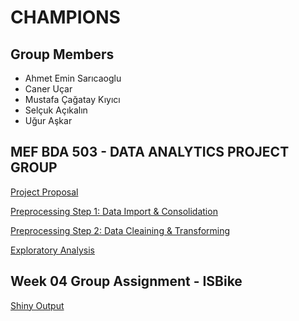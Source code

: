 # CHAMPIONS

## Group Members
* Ahmet Emin Sarıcaoglu
* Caner Uçar
* Mustafa Çağatay Kıyıcı
* Selçuk Açıkalın
* Uğur Aşkar

## MEF BDA 503 - DATA ANALYTICS PROJECT GROUP

[Project Proposal](Proposal.html)

[Preprocessing Step 1: Data Import & Consolidation](champions_tefas_data_import.html)

[Preprocessing Step 2: Data Cleaining & Transforming](champions_tefas_data_clean_transform.html)

[Exploratory Analysis](exploratory-analysis.html)

## Week 04 Group Assignment - ISBike

[Shiny Output](https://uguraskar.shinyapps.io/mef04g-champions/)
